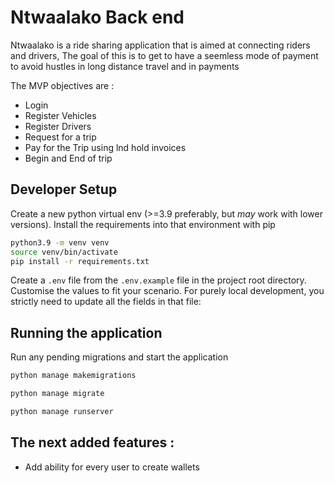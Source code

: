 # Ntwaalako Back end 
Ntwaalako is a ride sharing application that is aimed at connecting riders and drivers, The goal of this is to get to have a seemless mode of payment to avoid hustles in long distance travel and in payments 


The MVP objectives are :
 
- Login
- Register Vehicles
- Register Drivers 
- Request for a trip
- Pay for the Trip using lnd hold invoices
- Begin and End of trip 





## Developer Setup

Create a new python virtual env (>=3.9 preferably, but _may_ work with lower versions). Install the requirements into that environment with pip

```bash
python3.9 -m venv venv
source venv/bin/activate
pip install -r requirements.txt
```

Create a `.env` file from the `.env.example` file in the project root directory. Customise the values to fit your scenario. For purely local development, you  strictly need to update all the fields in that file:



## Running the application

Run any pending migrations and start the application

```bash
python manage makemigrations

python manage migrate

python manage runserver

```

## The next added features :

- Add ability for every user to create wallets  

 